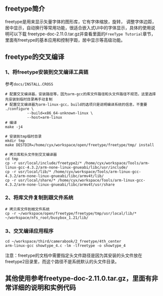 ## freetype简介
freetype是用来显示矢量字体的图形库，它有字体缩放，旋转， 调整字体边距，居中显示，自动换行等常用功能，很适合嵌入式UI中的字体显示，具体的使用说明可以下载 freetype-doc-2.11.0.tar.gz并查看里面的`FreeType Tutorial`章节，里面有freetype的基本应用和控制字距，居中显示等高级功能。

## freetype的交叉编译
### 1、将freetype安装到交叉编译工具链
参考`docs/INSTALL.CROSS`
```Shell
# 配置交叉编译器，安装路径等，因为arm-gcc的库文件路径和头文件路径不规范，这里选择先安装到临时目录再手动复制
# 配置交叉编译器为arm-linux-gcc，build的选项只是说明编译系统的信息，不重要
./configure \
          --build=x86_64-unknown-linux \
          --host=arm-linux
# 编译
make -j4

# 安装到tmp临时目录
mkdir tmp
make DESTDIR=/home/cyx/workspace/open/freetype/freetype/tmp/ install

# 拷贝库和头文件到交叉编译器
cd tmp
cp -r usr/local/include/freetype2/* /home/cyx/workspace/Tools/arm-linux-gcc-4.3.2/arm-none-linux-gnueabi/libc/usr/include/
cp -r usr/local/lib/* /home/cyx/workspace/Tools/arm-linux-gcc-4.3.2/arm-none-linux-gnueabi/libc/armv4t/lib/
cp -r usr/local/share/* /home/cyx/workspace/Tools/arm-linux-gcc-4.3.2/arm-none-linux-gnueabi/libc/armv4t/usr/share
```
### 2、将库文件复制到跟文件系统
```Shell
# 拷贝库文件到根文件系统
cp -r ~/workspace/open/freetype/freetype/tmp/usr/local/lib/* ~/workspace/nfs_root/busybox_1.21/lib/
```

### 3、交叉编译应用程序
```Shell
cd ~/workspace/third/camerabook/2_freetype/4th_center
arm-linux-gcc showtype_4.c -lm -lfreetype -o showtype_4
```
注意：freetype的文档中需要指定头文件路径是因为其安装的头文件放在freetype2目录里，而这个路径不是系统默认的头文件目录。

## 其他使用参考freetype-doc-2.11.0.tar.gz，里面有非常详细的说明和实例代码

